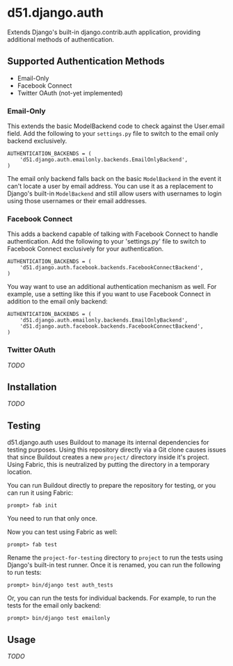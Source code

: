 d51.django.auth
===============
Extends Django's built-in django.contrib.auth application, providing additional
methods of authentication.


Supported Authentication Methods
--------------------------------
* Email-Only
* Facebook Connect
* Twitter OAuth (not-yet implemented)

### Email-Only
This extends the basic ModelBackend code to check against the User.email field.
Add the following to your `settings.py` file to switch to the email only
backend exclusively.

    AUTHENTICATION_BACKENDS = (
        'd51.django.auth.emailonly.backends.EmailOnlyBackend',
    )

The email only backend falls back on the basic `ModelBackend` in the event it
can't locate a user by email address.  You can use it as a replacement to
Django's built-in `ModelBackend` and still allow users with usernames to login
using those usernames or their email addresses.


### Facebook Connect
This adds a backend capable of talking with Facebook Connect to handle
authentication.  Add the following to your 'settings.py' file to switch to
Facebook Connect exclusively for your authentication.

    AUTHENTICATION_BACKENDS = (
        'd51.django.auth.facebook.backends.FacebookConnectBackend',
    )

You way want to use an additional authentication mechanism as well.  For
example, use a setting like this if you want to use Facebook Connect in
addition to the email only backend:

    AUTHENTICATION_BACKENDS = (
        'd51.django.auth.emailonly.backends.EmailOnlyBackend',
        'd51.django.auth.facebook.backends.FacebookConnectBackend',
    )


### Twitter OAuth
*TODO*


Installation
------------
*TODO*

Testing
-------
d51.django.auth uses Buildout to manage its internal dependencies for testing
purposes.  Using this repository directly via a Git clone causes issues that
since Buildout creates a new `project/` directory inside it's project.  Using
Fabric, this is neutralized by putting the directory in a temporary location.

You can run Buildout directly to prepare the repository for testing, or you can
run it using Fabric:

    prompt> fab init

You need to run that only once.

Now you can test using Fabric as well:

    prompt> fab test

Rename the `project-for-testing` directory to `project` to run the tests using
Django's built-in test runner.  Once it is renamed, you can run the following
to run tests:

    prompt> bin/django test auth_tests

Or, you can run the tests for individual backends.  For example, to run the
tests for the email only backend:

    prompt> bin/django test emailonly


Usage
-----
*TODO*


